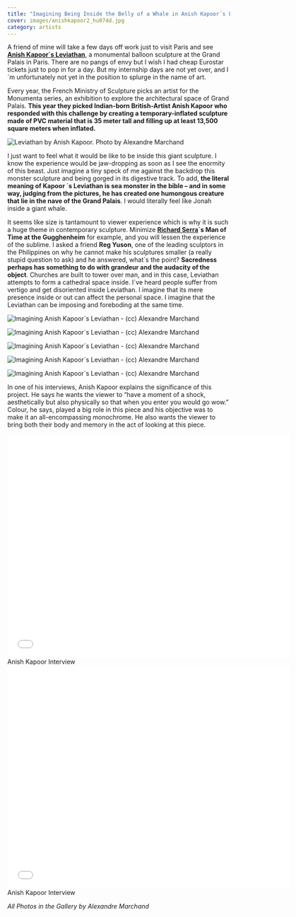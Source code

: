 ```yaml
---
title: "Imagining Being Inside the Belly of a Whale in Anish Kapoor´s Leviathan"
cover: images/anishkapoor2_hu074d.jpg
category: artists
---
```


A friend of mine will take a few days off work just to visit Paris and see **[Anish Kapoor´s Leviathan](http://www.monumenta.com/en/2011/accueil "Anish Kapoor")**, a monumental balloon sculpture at the Grand Palais in Paris. There are no pangs of envy but I wish I had cheap Eurostar tickets just to pop in for a day. But my internship days are not yet over, and I´m unfortunately not yet in the position to splurge in the name of art.

Every year, the French Ministry of Sculpture picks an artist for the Monumenta series, an exhibition to explore the architectural space of Grand Palais. **This year they picked Indian-born British-Artist Anish Kapoor who responded with this challenge by creating a temporary-inflated sculpture made of PVC material that is 35 meter tall and filling up at least 13,500 square meters when inflated.**

![](./images/anishkapoor2_hu074d.jpg "Leviathan by Anish Kapoor. Photo by Alexandre Marchand")

I just want to feel what it would be like to be inside this giant sculpture. I know the experience would be jaw-dropping as soon as I see the enormity of this beast. Just imagine a tiny speck of me against the backdrop this monster sculpture and being gorged in its digestive track. To add, **the literal meaning of Kapoor ´s Leviathan is sea monster in the bible – and in some way, judging from the pictures, he has created one humongous creature that lie in the nave of the Grand Palais**. I would literally feel like Jonah inside a giant whale.

It seems like size is tantamount to viewer experience which is why it is such a huge theme in contemporary sculpture. Minimize **[Richard Serra](http://www.pbs.org/art21/artists/serra/ "Richard Serra")´s Man of Time at the Gugghenheim** for example, and you will lessen the experience of the sublime. I asked a friend **Reg Yuson**, one of the leading sculptors in the Philippines on why he cannot make his sculptures smaller (a really stupid question to ask) and he answered, what´s the point? **Sacredness perhaps has something to do with grandeur and the audacity of the object**. Churches are built to tower over man, and in this case, Leviathan attempts to form a cathedral space inside. I´ve heard people suffer from vertigo and get disoriented inside Leviathan. I imagine that its mere presence inside or out can affect the personal space. I imagine that the Leviathan can be imposing and foreboding at the same time.

![](./images/anishkapoor2_hu074d.jpg "Imagining Anish Kapoor´s Leviathan - (cc) Alexandre Marchand")

![](./images/anishkapoor1_v10zzj.jpg "Imagining Anish Kapoor´s Leviathan - (cc) Alexandre Marchand")

![](./images/5733513711_8b238fd116_z_b0wyi7.jpg "Imagining Anish Kapoor´s Leviathan - (cc) Alexandre Marchand")

![](./images/5734062310_f1b8744621_z_l0l6xp.jpg "Imagining Anish Kapoor´s Leviathan - (cc) Alexandre Marchand")

![](./images/5734064082_23e72d421b_z_vanhwf.jpg "Imagining Anish Kapoor´s Leviathan - (cc) Alexandre Marchand")

In one of his interviews, Anish Kapoor explains the significance of this project. He says he wants the viewer to “have a moment of a shock, aesthetically but also physically so that when you enter you would go wow.” Colour, he says, played a big role in this piece and his objective was to make it an all-encompassing monochrome. He also wants the viewer to bring both their body and memory in the act of looking at this piece.

<iframe allowfullscreen="" class="youtube-player" frameborder="0" height="505" src="//www.youtube.com/embed/rt3ZcMO8JFI?wmode=transparent&fs=1&hl=en&modestbranding=1&iv_load_policy=3&showsearch=0&rel=0&theme=dark" title="YouTube video player" type="text/html" width="640"></iframe>

<figcaption>Anish Kapoor Interview</figcaption>

<iframe allowfullscreen="" class="youtube-player" frameborder="0" height="505" src="//www.youtube.com/embed/F6QJ4V3Z_h8?wmode=transparent&fs=1&hl=en&modestbranding=1&iv_load_policy=3&showsearch=0&rel=0&theme=dark&feature=related" title="YouTube video player" type="text/html" width="640"></iframe>

<figcaption>Anish Kapoor Interview</figcaption>

*All Photos in the Gallery by Alexandre Marchand*
